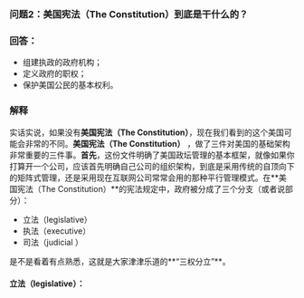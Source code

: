 ### 问题2：美国宪法（The Constitution）到底是干什么的？
### 回答：
- 组建执政的政府机构；
- 定义政府的职权；
- 保护美国公民的基本权利。

### 解释
实话实说，如果没有**美国宪法（The Constitution）**，现在我们看到的这个美国可能会非常的不同。**美国宪法（The Constitution）** ，做了三件对美国的基础架构非常重要的三件事。**首先**，这份文件明确了美国政坛管理的基本框架，就像如果你打算开一个公司，应该首先明确自己公司的组织架构，到底是采用传统的自顶向下的矩阵式管理，还是采用现在互联网公司常常会用的那种平行管理模式。在**美国宪法（The Constitution）**的宪法规定中，政府被分成了三个分支（或者说部分）：

- 立法（legislative）
- 执法（executive）
- 司法（judicial ）

是不是看着有点熟悉，这就是大家津津乐道的**“三权分立”**。

#### 立法（legislative）：



